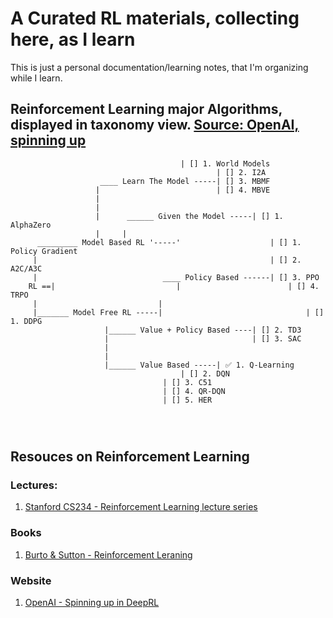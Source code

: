 # A Curated RL materials, collecting here, as I learn
This is just a personal documentation/learning notes, that I'm organizing while I learn.



## Reinforcement Learning major Algorithms, displayed in taxonomy view. [Source: OpenAI, spinning up](https://spinningup.openai.com/en/latest/spinningup/rl_intro2.html)

```
						              | [] 1. World Models
			                	              | [] 2. I2A
				    ____ Learn The Model -----| [] 3. MBMF
				   |                          | [] 4. MBVE
				   |
				   |
				   |      ______ Given the Model -----| [] 1. AlphaZero
				   |     |
	  _________ Model Based RL '-----'                    | [] 1. Policy Gradient
	 |                                                    | [] 2. A2C/A3C
	 |                            ____ Policy Based ------| [] 3. PPO
    RL ==|                           |                        | [] 4. TRPO
	 |                           |
	 |_______ Model Free RL -----|                                | [] 1. DDPG
				     |______ Value + Policy Based ----| [] 2. TD3
				     |                                | [] 3. SAC
				     |
				     |
				     |______ Value Based -----| ✅ 1. Q-Learning
						              | [] 2. DQN
							      | [] 3. C51
							      | [] 4. QR-DQN
							      | [] 5. HER
				       
				       
				       
```

## Resouces on Reinforcement Learning

### Lectures:
1. [Stanford CS234 - Reinforcement Learning lecture series](https://www.youtube.com/playlist?list=PLoROMvodv4rOSOPzutgyCTapiGlY2Nd8u)

### Books
1. [Burto & Sutton - Reinforcement Leraning](https://www.andrew.cmu.edu/course/10-703/textbook/BartoSutton.pdf)

### Website
1. [OpenAI - Spinning up in DeepRL](https://spinningup.openai.com/en/latest/)
